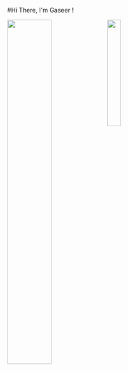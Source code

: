 #Hi There, I'm Gaseer !
<!--Github status -->
<img align="left" width=45% src="https://github-readme-stats.vercel.app/api?username=gaseer&theme=dark&show_icons=true">
<!--Language card-->
<img align="left" width=25% src="https://github-readme-stats.vercel.app/api/top-langs/?username=anuraghazra&layout=compact"/>
<!-- -->


